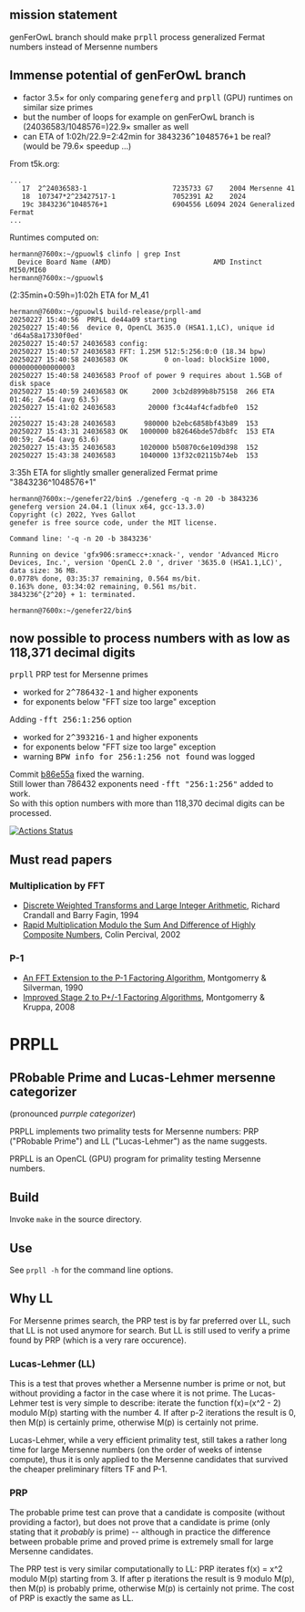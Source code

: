 ## mission statement

genFerOwL branch should make <kbd>prpll</kbd> process generalized Fermat numbers instead of Mersenne numbers

## Immense potential of genFerOwL branch

- factor 3.5× for only comparing <kbd>geneferg</kbd> and <kbd>prpll</kbd> (GPU) runtimes on similar size primes
- but the number of loops for example on genFerOwL branch is (24036583/1048576=)22.9× smaller as well
- can ETA of 1:02h/22.9=2:42min for <kbd>3843236^1048576+1</kbd> be real?
  (would be 79.6× speedup ...)


From t5k.org:
```
...
   17  2^24036583-1                     7235733 G7    2004 Mersenne 41
   18  107347*2^23427517-1              7052391 A2    2024 
   19c 3843236^1048576+1                6904556 L6094 2024 Generalized Fermat
...
```

Runtimes computed on:
```
hermann@7600x:~/gpuowl$ clinfo | grep Inst
  Device Board Name (AMD)                         AMD Instinct MI50/MI60
hermann@7600x:~/gpuowl$ 
```

(2:35min+0:59h=)1:02h ETA for M_41
```
hermann@7600x:~/gpuowl$ build-release/prpll-amd 
20250227 15:40:56  PRPLL de44a09 starting
20250227 15:40:56  device 0, OpenCL 3635.0 (HSA1.1,LC), unique id 'd64a58a17330f0ed'
20250227 15:40:57 24036583 config: 
20250227 15:40:57 24036583 FFT: 1.25M 512:5:256:0:0 (18.34 bpw)
20250227 15:40:58 24036583 OK         0 on-load: blockSize 1000, 0000000000000003
20250227 15:40:58 24036583 Proof of power 9 requires about 1.5GB of disk space
20250227 15:40:59 24036583 OK      2000 3cb2d899b8b75158  266 ETA 01:46; Z=64 (avg 63.5)
20250227 15:41:02 24036583        20000 f3c44af4cfadbfe0  152
...
20250227 15:43:28 24036583       980000 b2ebc6858bf43b89  153
20250227 15:43:31 24036583 OK   1000000 b82646bde57db8fc  153 ETA 00:59; Z=64 (avg 63.6)
20250227 15:43:35 24036583      1020000 b50870c6e109d398  152
20250227 15:43:38 24036583      1040000 13f32c02115b74eb  153
```

3:35h ETA for slightly smaller generalized Fermat prime "3843236^1048576+1"
```
hermann@7600x:~/genefer22/bin$ ./geneferg -q -n 20 -b 3843236
geneferg version 24.04.1 (linux x64, gcc-13.3.0)
Copyright (c) 2022, Yves Gallot
genefer is free source code, under the MIT license.

Command line: '-q -n 20 -b 3843236'

Running on device 'gfx906:sramecc+:xnack-', vendor 'Advanced Micro Devices, Inc.', version 'OpenCL 2.0 ', driver '3635.0 (HSA1.1,LC)', data size: 36 MB.
0.0778% done, 03:35:37 remaining, 0.564 ms/bit.        
0.163% done, 03:34:02 remaining, 0.561 ms/bit.        
3843236^{2^20} + 1: terminated.                   

hermann@7600x:~/genefer22/bin$ 

```

## now possible to process numbers with as low as 118,371 decimal digits

<kbd>prpll</kbd> PRP test for Mersenne primes  
- worked for <kbd>2^786432-1</kbd> and higher exponents
- for exponents below "FFT size too large" exception

Adding <kbd>-fft 256:1:256</kbd> option
- worked for <kbd>2^393216-1</kbd> and higher exponents
- for exponents below "FFT size too large" exception
- warning <kbd>BPW info for 256:1:256 not found</kbd> was logged

Commit [b86e55a](https://github.com/Hermann-SW/gpuowl/commit/b86e55a4e1d1f71bb199a1f44198112c30e64c51) fixed the warning.  
Still lower than 786432 exponents need <kbd>-fft "256:1:256"</kbd> added to work.  
So with this option numbers with more than 118,370 decimal digits can be processed.  

[![Actions Status](https://github.com/preda/gpuowl/actions/workflows/ci.yml/badge.svg?branch=master)](https://github.com/preda/gpuowl/actions/workflows/ci.yml)

## Must read papers

### Multiplication by FFT

- [Discrete Weighted Transforms and Large Integer Arithmetic](https://www.ams.org/journals/mcom/1994-62-205/S0025-5718-1994-1185244-1/S0025-5718-1994-1185244-1.pdf), Richard Crandall and Barry Fagin, 1994
- [Rapid Multiplication Modulo the Sum And Difference of Highly Composite Numbers](https://www.daemonology.net/papers/fft.pdf), Colin Percival, 2002

### P-1

- [An FFT Extension to the P-1 Factoring Algorithm](https://www.ams.org/journals/mcom/1990-54-190/S0025-5718-1990-1011444-3/S0025-5718-1990-1011444-3.pdf), Montgomerry & Silverman, 1990
- [Improved Stage 2 to P+/-1 Factoring Algorithms](https://inria.hal.science/inria-00188192v3/document), Montgomerry & Kruppa, 2008


# PRPLL

## PRobable Prime and Lucas-Lehmer mersenne categorizer
(pronounced *purrple categorizer*)

PRPLL implements two primality tests for Mersenne numbers: PRP ("PRobable Prime") and LL ("Lucas-Lehmer") as the name suggests.

PRPLL is an OpenCL (GPU) program for primality testing Mersenne numbers.


## Build

Invoke `make` in the source directory.


## Use
See `prpll -h` for the command line options.


## Why LL

For Mersenne primes search, the PRP test is by far preferred over LL, such that LL is not used anymore for search.
But LL is still used to verify a prime found by PRP (which is a very rare occurence).


### Lucas-Lehmer (LL)
This is a test that proves whether a Mersenne number is prime or not, but without providing a factor in the case where it is not prime.
The Lucas-Lehmer test is very simple to describe: iterate the function f(x)=(x^2 - 2) modulo M(p) starting with the number 4. If
after p-2 iterations the result is 0, then M(p) is certainly prime, otherwise M(p) is certainly not prime.

Lucas-Lehmer, while a very efficient primality test, still takes a rather long time for large Mersenne numbers
(on the order of weeks of intense compute), thus it is only applied to the Mersenne candidates that survived the cheaper preliminary
filters TF and P-1.

### PRP
The probable prime test can prove that a candidate is composite (without providing a factor), but does not prove that a candidate
is prime (only stating that it _probably_ is prime) -- although in practice the difference between probable prime and proved
prime is extremely small for large Mersenne candidates.

The PRP test is very similar computationally to LL: PRP iterates f(x) = x^2 modulo M(p) starting from 3. If after p iterations the result is 9 modulo M(p), then M(p) is probably prime, otherwise M(p) is certainly not prime. The cost
of PRP is exactly the same as LL.
